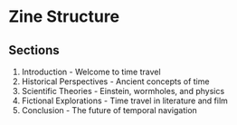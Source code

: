 # Zine Structure

## Sections
1. Introduction - Welcome to time travel
2. Historical Perspectives - Ancient concepts of time
3. Scientific Theories - Einstein, wormholes, and physics
4. Fictional Explorations - Time travel in literature and film
5. Conclusion - The future of temporal navigation
